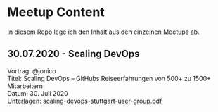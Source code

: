 # Meetup Content

In diesem Repo lege ich den Inhalt aus den einzelnen Meetups ab.

## 30.07.2020 - Scaling DevOps
Vortrag: @jonico  
Titel: Scaling DevOps – GitHubs Reiseerfahrungen von 500+ zu 1500+ Mitarbeitern  
Datum: 30. Juli 2020  
Unterlagen: [scaling-devops-stuttgart-user-group.pdf](doc/scaling-devops-stuttgart-user-group.pdf)  

